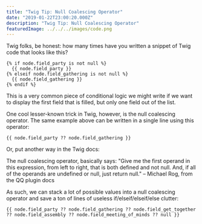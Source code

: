 ```yaml
---
title: "Twig Tip: Null Coalescing Operator"
date: "2019-01-22T23:00:20.000Z"
description: "Twig Tip: Null Coalescing Operator"
featuredImage: ../../../images/code.png
---
```


Twig folks, be honest: how many times have you written a snippet of Twig code that looks like this?

```twig
{% if node.field_party is not null %}
  {{ node.field_party }}
{% elseif node.field_gathering is not null %}
  {{ node.field_gathering }}
{% endif %}
```

This is a very common piece of conditional logic we might write if we want to display the first field that is filled, but only one field out of the list.

One cool lesser-known trick in Twig, however, is the null coalescing operator. The same example above can be written in a single line using this operator:

```twig
{{ node.field_party ?? node.field_gathering }}
```

Or, put another way in the Twig docs:

The null coalescing operator, basically says: "Give me the first operand in this expression, from left to right, that is both defined and not null. And, if all of the operands are undefined or null, just return null." – Michael Rog, from the QQ plugin docs

As such, we can stack a lot of possible values into a null coalescing operator and save a ton of lines of useless if/elseif/elseif/else clutter:

```twig
{{ node.field_party ?? node.field_gathering ?? node.field_get_together ?? node.field_assembly ?? node.field_meeting_of_minds ?? null }}
``` 